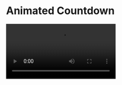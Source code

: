 # Animated Countdown

![Animated Countdown](https://github.com/web-dev-london/Animated-countdown/blob/master/video/Screen-record.mov)